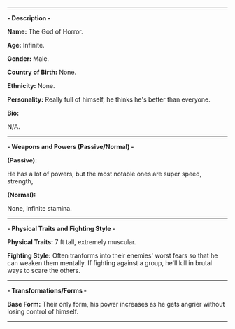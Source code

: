 -----

**- Description -**

**Name:** The God of Horror.

**Age:** Infinite.

**Gender:** Male.

**Country of Birth:** None.

**Ethnicity:** None.

**Personality:** Really full of himself, he thinks he's better than everyone. 

**Bio:**

N/A.

-----
**- Weapons and Powers (Passive/Normal) -**

**(Passive):**

He has a lot of powers, but the most notable ones are super speed, strength, 

**(Normal):**

None, infinite stamina.

-----
**- Physical Traits and Fighting Style -**

**Physical Traits:** 7 ft tall, extremely muscular.

**Fighting Style:** Often tranforms into their enemies' worst fears so that he can weaken them mentally. If fighting against a group, he'll kill in brutal ways to scare the others.

-----
**- Transformations/Forms -**

**Base Form:** Their only form, his power increases as he gets angrier without losing control of himself.

-----
